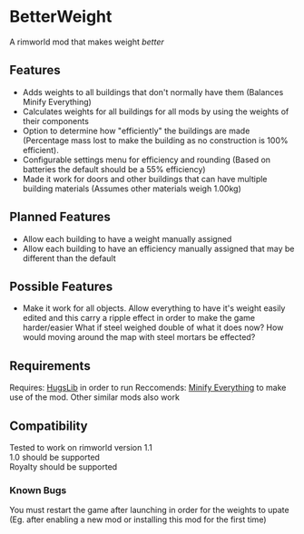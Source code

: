 # BetterWeight
A rimworld mod that makes weight *better*

## Features
* Adds weights to all buildings that don't normally have them (Balances Minify Everything)
* Calculates weights for all buildings for all mods by using the weights of their components
* Option to determine how "efficiently" the buildings are made (Percentage mass lost to make the building as no construction is 100% efficient).
* Configurable settings menu for efficiency and rounding (Based on batteries the default should be a 55% efficiency)
* Made it work for doors and other buildings that can have multiple building materials (Assumes other materials weigh 1.00kg)

## Planned Features
* Allow each building to have a weight manually assigned
* Allow each building to have an efficiency manually assigned that may be different than the default

## Possible Features
* Make it work for all objects. Allow everything to have it's weight easily edited and this carry a ripple effect in order to make the game harder/easier
What if steel weighed double of what it does now? How would moving around the map with steel mortars be effected?

## Requirements
Requires: [HugsLib](https://github.com/UnlimitedHugs/RimworldHugsLib) in order to run
Reccomends: [Minify Everything](https://github.com/erdelf/MinifyEverything) to make use of the mod. Other similar mods also work

## Compatibility
Tested to work on rimworld version 1.1  
1.0 should be supported  
Royalty should be supported  

### Known Bugs
You must restart the game after launching in order for the weights to upate (Eg. after enabling a new mod or installing this mod for the first time)
